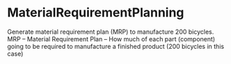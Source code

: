# MaterialRequirementPlanning
Generate material requirement plan (MRP) to manufacture 200 bicycles.
MRP – Material Requirement Plan – How much of each part (component) going to be
required to manufacture a finished product (200 bicycles in this case)
